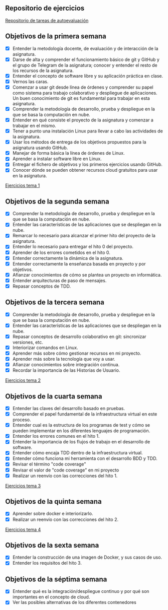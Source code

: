 ## Repositorio de ejercicios

[Repositorio de tareas de autoevaluación](https://github.com/Guillergood/Ejercicios_20-21_CC)

## Objetivos de la primera semana

- [x] Entender la metodología docente, de evaluación y de interacción de la asignatura.
- [x] Darse de alta y comprender el funcionamiento básico de git y GitHub y el grupo de Telegram de la asignatura; conocer y entender el resto de los recursos de la asignatura.
- [x] Entender el concepto de software libre y su aplicación práctica en clase.
- [x] Vernos las caras.
- [x] Comenzar a usar git desde línea de órdenes y comprender su papel como sistema para trabajo colaborativo y despliegue de aplicaciones. Un buen conocimiento de git es fundamental para trabajar en esta asignatura.
- [x] Comprender la metodología de desarrollo, prueba y despliegue en la que se basa la computación en nube.
- [x] Entender en qué consiste el proyecto de la asignatura y comenzar a trabajar en el mismo.
- [x] Tener a punto una instalación Linux para llevar a cabo las actividades de la asignatura.
- [x] Usar los métodos de entrega de los objetivos propuestos para la asignatura usando GitHub.
- [x] Manejar de forma básica la línea de órdenes de Linux.
- [x] Aprender a instalar software libre en Linux.
- [x] Entregar el fichero de objetivos y los primeros ejercicios usando GitHub.
- [x] Conocer dónde se pueden obtener recursos cloud gratuitos para usar en la asignatura.

[Ejercicios tema 1](https://github.com/Guillergood/Ejercicios_20-21_CC/tree/main/Ejercicios%20Tema%201)

## Objetivos de la segunda semana
- [x] Comprender la metodología de desarrollo, prueba y despliegue en la que se basa la computación en nube.
- [x] Entender las características de las aplicaciones que se despliegan en la nube.
- [x] Remarcar lo necesario para alcanzar el primer hito del proyecto de la asignatura.
- [x] Entender lo necesario para entregar el hito 0 del proyecto.
- [x] Aprender de los errores cometidos en el hito 0.
- [x] Entender correctamente la dinámica de la asignatura.
- [x] Entender correctamente la enseñanza basada en proyecto y por objetivos. 
- [x] Afianzar conocimientos de cómo se plantea un proyecto en informática. 
- [x] Entender arquitecturas de paso de mensajes.
- [x] Repasar conceptos de TDD.

## Objetivos de la tercera semana
 - [x] Comprender la metodología de desarrollo, prueba y despliegue en la que se basa la computación en nube.
 - [x] Entender las características de las aplicaciones que se despliegan en la nube.
 - [x] Repasar conceptos de desarrollo colaborativo en git:  sincronizar versiones, etc.
 - [x] Interiorizar comandos en Linux.
 - [x] Aprender más sobre cómo gestionar recursos en mi proyecto.
 - [x] Aprender más sobre la tecnología que voy a usar.
 - [x] Afianzar conocimientos sobre integración continua.
 - [x] Recordar la importancia de las Historias de Usuario.

 [Ejercicios tema 2](https://github.com/Guillergood/Ejercicios_20-21_CC/blob/main/Ejercicios%20Tema%202/Ejercicios.md)

## Objetivos de la cuarta semana


- [x] Entender las claves del desarrollo basado en pruebas.
- [x] Comprender el papel fundamental de la infraestructura virtual en este proceso.
- [x] Entender cual es la estructura de los programas de test y cómo se pueden implementar en los diferentes lenguajes de programación.
- [x] Entender los errores comunes en el hito 1.
- [x] Entender la importancia de los flujos de trabajo en el desarrollo de software.
- [x] Entender cómo encaja TDD dentro de la infraestructura virtual.
- [x] Entender cómo funciona mi herramienta con el desarrollo BDD y TDD.
- [x] Revisar el término "code coverage"
- [x] Revisar el valor de "code coverage" en mi proyecto
- [x] Realizar un reenvío con las correcciones del hito 1.

[Ejercicios tema 3](https://github.com/Guillergood/Ejercicios_20-21_CC/blob/main/Ejercicios%20Tema%203/Ejercicios.md)

## Objetivos de la quinta semana

- [x] Aprender sobre docker e interiorizarlo.
- [x] Realizar un reenvío con las correcciones del hito 2.

[Ejercicios tema 4](https://github.com/Guillergood/Ejercicios_20-21_CC/blob/main/Ejercicios%20Tema%204/Ejercicios.md)

## Objetivos de la sexta semana
- [x] Entender la construcción de una imagen de Docker, y sus casos de uso.
- [x] Entender los requisitos del hito 3.

## Objetivos de la séptima semana
- [x] Entender qué es la integración/despliegue continuo y por qué son importantes en el concepto de cloud.
- [x] Ver las posibles alternativas de los diferentes contenedores
